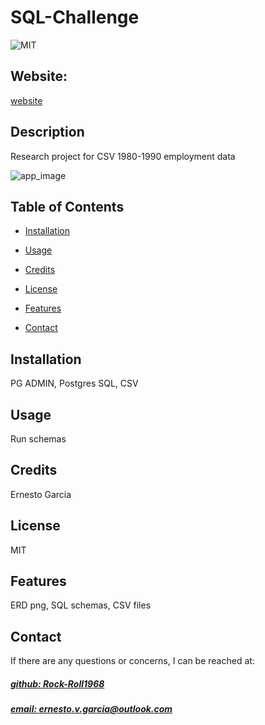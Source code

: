 # SQL-Challenge
![MIT](https://img.shields.io/badge/License-MIT-blue)

## Website: 
[website](https://github.com/Rock-Roll1968/SQL_CHALLENGE.git)

## Description
Research project for CSV 1980-1990 employment data   

![app_image](QuickDBD-export.png)

## Table of Contents
- [Installation](#installation)
- [Usage](#usage)
- [Credits](#credits)
- [License](#license)
- [Features](#features)

- [Contact](#contact)

## Installation
PG ADMIN, Postgres SQL, CSV 

## Usage
Run schemas

## Credits
Ernesto Garcia

## License
MIT

## Features
ERD png, SQL schemas, CSV files



## Contact
If there are any questions or concerns, I can be reached at:
##### [github: Rock-Roll1968](https://github.com/Rock-Roll1968)
##### [email: ernesto.v.garcia@outlook.com](mailto:ernesto.v.garcia@outlook.com)
